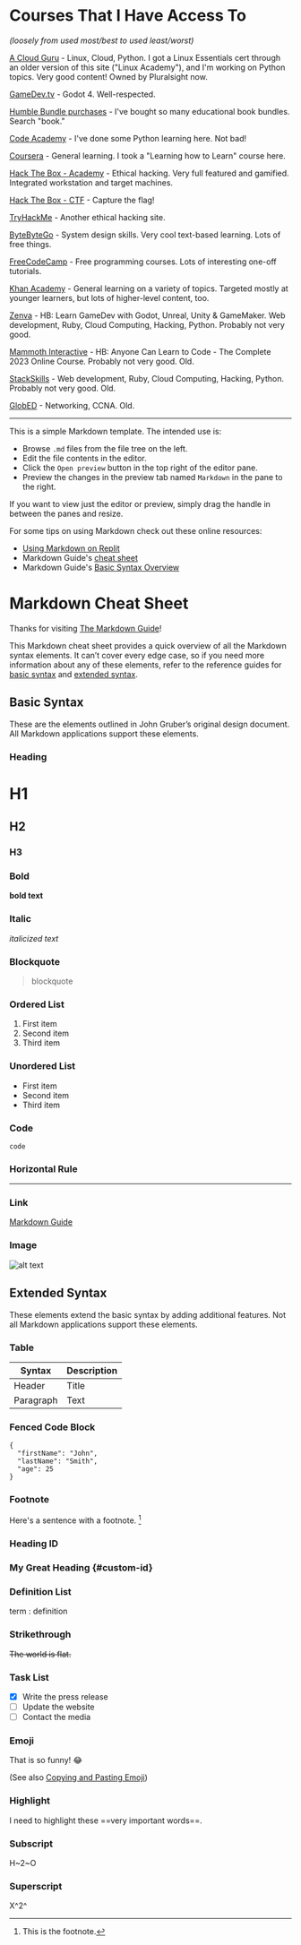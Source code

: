 # Courses That I Have Access To

_(loosely from used most/best to used least/worst)_

[A Cloud Guru](https://learn.acloud.guru/home) - Linux, Cloud, Python. I got a Linux Essentials cert through an older version of this site ("Linux Academy"), and I'm working on Python topics. Very good content! Owned by Pluralsight now.

[GameDev.tv](https://www.gamedev.tv/dashboard?) - Godot 4. Well-respected.

[Humble Bundle purchases](https://www.humblebundle.com/home/purchases) - I've bought so many educational book bundles. Search "book."

[Code Academy](https://www.codecademy.com/learn) - I've done some Python learning here. Not bad!

[Coursera](https://www.coursera.org/) - General learning. I took a "Learning how to Learn" course here.

[Hack The Box - Academy](https://academy.hackthebox.com/dashboard) - Ethical hacking. Very full featured and gamified. Integrated workstation and target machines.

[Hack The Box - CTF](https://ctf.hackthebox.com/) - Capture the flag!

[TryHackMe](https://tryhackme.com/dashboard) - Another ethical hacking site.

[ByteByteGo](https://bytebytego.com/) - System design skills. Very cool text-based learning. Lots of free things.

[FreeCodeCamp](https://www.freecodecamp.org/learn) - Free programming courses. Lots of interesting one-off tutorials.

[Khan Academy](https://www.khanacademy.org/profile/me/courses) - General learning on a variety of topics. Targeted mostly at younger learners, but lots of higher-level content, too.

[Zenva](https://academy.zenva.com/) - HB: Learn GameDev with Godot, Unreal, Unity & GameMaker. Web development, Ruby, Cloud Computing, Hacking, Python. Probably not very good.

[Mammoth Interactive](https://training.mammothinteractive.com/courses/enrolled) - HB: Anyone Can Learn to Code - The Complete 2023 Online Course. Probably not very good. Old.

[StackSkills](https://stackskills.com/) - Web development, Ruby, Cloud Computing, Hacking, Python. Probably not very good. Old.

[GlobED](https://www.globed.net/mycourses) - Networking, CCNA. Old.

---

This is a simple Markdown template. The intended use is:

- Browse `.md` files from the file tree on the left.
- Edit the file contents in the editor.
- Click the `Open preview` button in the top right of the editor pane.
- Preview the changes in the preview tab named `Markdown` in the pane to the right.

If you want to view just the editor or preview, simply drag the handle in between the panes and resize.

For some tips on using Markdown check out these online resources:

- [Using Markdown on Replit](https://docs.replit.com/tutorials/markdown)
- Markdown Guide's [cheat sheet](https://www.markdownguide.org/cheat-sheet/)
- Markdown Guide's [Basic Syntax Overview](https://www.markdownguide.org/basic-syntax/)

# Markdown Cheat Sheet

Thanks for visiting [The Markdown Guide](https://www.markdownguide.org)!

This Markdown cheat sheet provides a quick overview of all the Markdown syntax elements. It can’t cover every edge case, so if you need more information about any of these elements, refer to the reference guides for [basic syntax](https://www.markdownguide.org/basic-syntax/) and [extended syntax](https://www.markdownguide.org/extended-syntax/).

## Basic Syntax

These are the elements outlined in John Gruber’s original design document. All Markdown applications support these elements.

### Heading

# H1

## H2

### H3

### Bold

**bold text**

### Italic

_italicized text_

### Blockquote

> blockquote

### Ordered List

1. First item
2. Second item
3. Third item

### Unordered List

- First item
- Second item
- Third item

### Code

`code`

### Horizontal Rule

---

### Link

[Markdown Guide](https://www.markdownguide.org)

### Image

![alt text](https://www.markdownguide.org/assets/images/tux.png)

## Extended Syntax

These elements extend the basic syntax by adding additional features. Not all Markdown applications support these elements.

### Table

| Syntax    | Description |
| --------- | ----------- |
| Header    | Title       |
| Paragraph | Text        |

### Fenced Code Block

```
{
  "firstName": "John",
  "lastName": "Smith",
  "age": 25
}
```

### Footnote

Here's a sentence with a footnote. [^1]

[^1]: This is the footnote.

### Heading ID

### My Great Heading {#custom-id}

### Definition List

term
: definition

### Strikethrough

~~The world is flat.~~

### Task List

- [x] Write the press release
- [ ] Update the website
- [ ] Contact the media

### Emoji

That is so funny! :joy:

(See also [Copying and Pasting Emoji](https://www.markdownguide.org/extended-syntax/#copying-and-pasting-emoji))

### Highlight

I need to highlight these ==very important words==.

### Subscript

H~2~O

### Superscript

X^2^
